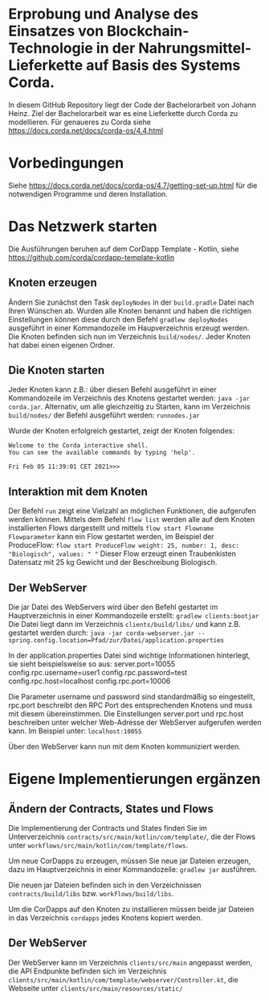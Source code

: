 # Erprobung und Analyse des Einsatzes von Blockchain-Technologie in der Nahrungsmittel-Lieferkette auf Basis des Systems Corda.

In diesem GitHub Repository liegt der Code der Bachelorarbeit von Johann Heinz.
Ziel der Bachelorarbeit war es eine Lieferkette durch Corda zu modellieren. Für genaueres
zu Corda siehe https://docs.corda.net/docs/corda-os/4.4.html

# Vorbedingungen

Siehe https://docs.corda.net/docs/corda-os/4.7/getting-set-up.html für die notwendigen Programme und deren Installation.

# Das Netzwerk starten

Die Ausführungen beruhen auf dem CorDapp Template - Kotlin, siehe https://github.com/corda/cordapp-template-kotlin

## Knoten erzeugen 

Ändern Sie zunächst den Task ``deployNodes`` in der ``build.gradle`` Datei nach Ihren Wünschen ab.
Wurden alle Knoten benannt und haben die richtigen Einstellungen können diese durch den Befehl 
    ``gradlew deployNodes`` 
ausgeführt in einer Kommandozeile im Haupverzeichnis erzeugt werden. 
Die Knoten befinden sich nun im Verzeichnis
    `build/nodes/`.
Jeder Knoten hat dabei einen eigenen Ordner.

## Die Knoten starten

Jeder Knoten kann z.B.: über diesen Befehl ausgeführt in einer Kommandozeile im Verzeichnis des Knotens gestartet werden:
    ``java -jar corda.jar``.
Alternativ, um alle gleichzeitig zu Starten, kann im Verzeichnis `build/nodes/` der Befehl ausgeführt werden:
    ``runnodes.jar``

Wurde der Knoten erfolgreich gestartet, zeigt der Knoten folgendes:

    Welcome to the Corda interactive shell.
    You can see the available commands by typing 'help'.

    Fri Feb 05 11:39:01 CET 2021>>>

## Interaktion mit dem Knoten

Der Befehl ``run`` zeigt eine Vielzahl an möglichen Funktionen, die aufgerufen werden können. Mittels dem Befehl 
    ``flow list``
werden alle auf dem Knoten installierten Flows dargestellt und mittels
    ``flow start Flowname Flowparameter``
kann ein Flow gestartet werden, im Beispiel der ProduceFlow:
    ``flow start ProduceFlow weight: 25, number: 1, desc: "Biologisch", values: " "``
Dieser Flow erzeugt einen Traubenkisten Datensatz mit 25 kg Gewicht und der Beschreibung Biologisch.

## Der WebServer

Die jar Datei des WebServers wird über den Befehl gestartet im Hauptverzeichnis in einer Kommandozeile erstellt:
    ``gradlew clients:bootjar``
Die Datei liegt dann im Verzeichnis `clients/build/libs/` und kann z.B. gestartet werden durch:
    ``java -jar corda-webserver.jar --spring.config.location=Pfad/zur/Datei/application.properties``

In der application.properties Datei sind wichtige Informationen hinterlegt, sie sieht beispielsweise so aus:
    server.port=10055
    config.rpc.username=user1
    config.rpc.password=test
    config.rpc.host=localhost
    config.rpc.port=10006

Die Parameter username und password sind standardmäßig so eingestellt, rpc.port beschreibt den RPC Port des
entsprechenden Knotens und muss mit diesem übereinstimmen. Die Einstellungen server.port und rpc.host beschreiben unter welcher Web-Adresse der WebServer aufgerufen werden kann. Im Beispiel unter:
    ``localhost:10055``

Über den WebServer kann nun mit dem Knoten kommuniziert werden.

# Eigene Implementierungen ergänzen

## Ändern der Contracts, States und Flows

Die Implementierung der Contracts und States finden Sie im Unterverzeichnis `contracts/src/main/kotlin/com/template/`,
die der Flows unter `workflows/src/main/kotlin/com/template/flows`. 

Um neue CorDapps zu erzeugen, müssen Sie neue jar Dateien erzeugen, dazu im Hauptverzeichnis in einer Kommandozeile:
    ``gradlew jar``
ausführen.

Die neuen jar Dateien befinden sich in den Verzeichnissen
    `contracts/build/libs`
    bzw.
    `workflows/build/libs`.

Um die CorDapps auf den Knoten zu installieren müssen beide jar Dateien in das Verzeichnis `cordapps` jedes Knotens kopiert werden.

## Der WebServer

Der WebServer kann im Verzeichnis `clients/src/main` angepasst werden, die API Endpunkte befinden sich im Verzeichnis `clients/src/main/kotlin/com/template/webserver/Controller.kt`, die Webseite unter `clients/src/main/resources/static/`
